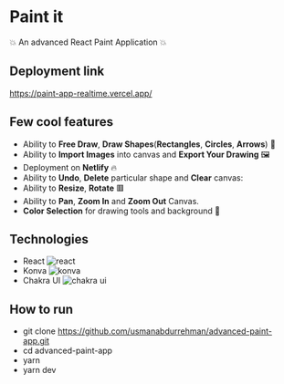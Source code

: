 # Paint it

:boom: An advanced React Paint Application :boom:

## Deployment link

https://paint-app-realtime.vercel.app/

## Few cool features

- Ability to **Free Draw**, **Draw Shapes**(**Rectangles**, **Circles**, **Arrows**) :rainbow:
- Ability to **Import Images** into canvas and **Export Your Drawing** :framed_picture:
- Deployment on **Netlify** :fire:
- Ability to **Undo**, **Delete** particular shape and **Clear** canvas:
- Ability to **Resize**, **Rotate** :red_square:
- Ability to **Pan**, **Zoom In** and **Zoom Out** Canvas.
- **Color Selection** for drawing tools and background :rainbow:

## Technologies

- React <img alt="react" src="https://img.shields.io/badge/-React-45b8d8?style=flat-square&logo=react&logoColor=white" />
- Konva <img alt="konva" src="https://img.shields.io/badge/-Konva-0D83CD?style=flat-square&logo=konva&logoColor=white" />
- Chakra UI <img alt="chakra ui" src="https://img.shields.io/badge/-Chakra%20UI-319795?style=flat-square&logo=chakraui&logoColor=white" />

## How to run

- git clone https://github.com/usmanabdurrehman/advanced-paint-app.git
- cd advanced-paint-app
- yarn
- yarn dev
